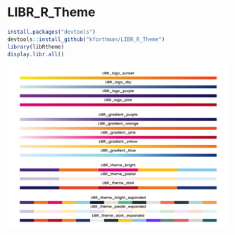 # LIBR_R_Theme

```r
install.packages("devtools")
devtools::install_github("kforthman/LIBR_R_Theme")
library(libRtheme)
display.libr.all()
```

![Alt text](LIBR_Theme.png)
